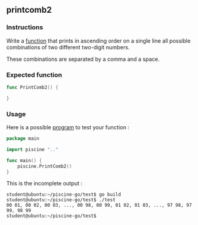 ## printcomb2

### Instructions

Write a [function](TODO-LINK) that prints in ascending order on a single line all possible combinations of two different two-digit numbers.

These combinations are separated by a comma and a space.

### Expected function

```go
func PrintComb2() {

}
```

### Usage

Here is a possible [program](TODO-LINK) to test your function :

```go
package main

import piscine ".."

func main() {
	piscine.PrintComb2()
}
```

This is the incomplete output :

```console
student@ubuntu:~/piscine-go/test$ go build
student@ubuntu:~/piscine-go/test$ ./test
00 01, 00 02, 00 03, ..., 00 98, 00 99, 01 02, 01 03, ..., 97 98, 97 99, 98 99
student@ubuntu:~/piscine-go/test$
```
